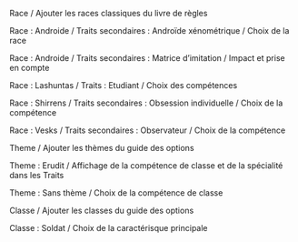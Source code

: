 Race / Ajouter les races classiques du livre de règles

Race : Androide / Traits secondaires : Androïde xénométrique / Choix de la race

Race : Androide / Traits secondaires : Matrice d’imitation / Impact et prise en compte

Race : Lashuntas / Traits : Etudiant / Choix des compétences

Race : Shirrens / Traits secondaires : Obsession individuelle / Choix de la compétence

Race : Vesks / Traits secondaires : Observateur / Choix de la compétence

Theme / Ajouter les thèmes du guide des options

Theme : Erudit / Affichage de la compétence de classe et de la spécialité dans les Traits

Theme : Sans thème / Choix de la compétence de classe

Classe / Ajouter les classes du guide des options

Classe : Soldat / Choix de la caractérisque principale
